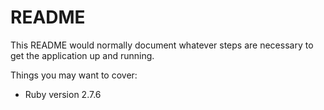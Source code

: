 # README

This README would normally document whatever steps are necessary to get the
application up and running.

Things you may want to cover:

* Ruby version 2.7.6
